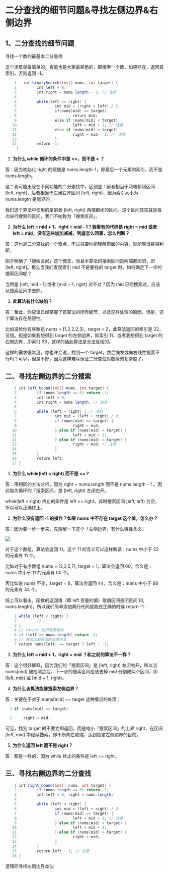 # 二分查找的细节问题&寻找左侧边界&右侧边界

## 1、二分查找的细节问题

寻找一个数的最基本二分查找

这个场景是最简单的，肯能也是大家最熟悉的，即搜索一个数，如果存在，返回其索引，否则返回 -1。

```java
	1	int binarySearch(int[] nums, int target) {
    2         int left = 0; 
    3         int right = nums.length - 1; // 注意
    4 
    5         while(left <= right) {
    6                 int mid = (right + left) / 2;
    7                 if(nums[mid] == target)
    8                         return mid; 
    9                 else if (nums[mid] < target)
   10                         left = mid + 1; // 注意
   11                 else if (nums[mid] > target)
   12                         right = mid - 1; // 注意
   13                 }
   14         return -1;
     }
```

1. **为什么 while 循环的条件中是 <=，而不是 < ？**

答：因为初始化 right 的赋值是 nums.length-1，即最后一个元素的索引，而不是 nums.length。

这二者可能出现在不同功能的二分查找中，区别是：前者相当于两端都闭区间 [left, right]，后者相当于左闭右开区间 [left, right)，因为索引大小为 nums.length 是越界的。

我们这个算法中使用的是前者 [left, right] 两端都闭的区间。这个区间其实就是每次进行搜索的区间，我们不妨称为「搜索区间」。

2. **为什么 left = mid + 1，right = mid - 1？我看有的代码是 right = mid 或者 left = mid，没有这些加加减减，到底怎么回事，怎么判断？** 

答：这也是二分查找的一个难点，不过只要你能理解前面的内容，就能够很容易判断。

刚才明确了「搜索区间」这个概念，而且本算法的搜索区间是两端都闭的，即 [left, right]。那么当我们发现索引 mid 不是要找的 target 时，如何确定下一步的搜索区间呢？

当然是 [left, mid - 1] 或者 [mid + 1, right] 对不对？因为 mid 已经搜索过，应该从搜索区间中去除。

3. **此算法有什么缺陷？**

答：至此，你应该已经掌握了该算法的所有细节，以及这样处理的原因。但是，这个算法存在局限性。

比如说给你有序数组 nums = [1,2,2,2,3]，target = 2，此算法返回的索引是 22，没错。但是如果我想得到 target 的左侧边界，即索引 11，或者我想得到 target 的右侧边界，即索引 33，这样的话此算法是无法处理的。

这样的需求很常见。你也许会说，找到一个 target，然后向左或向右线性搜索不行吗？可以，但是不好，因为这样难以保证二分查找对数级的复杂度了。

## **二、寻找左侧边界的二分搜索**

```java
	1 int left_bound(int[] nums, int target) {
    2         if (nums.length == 0) return -1;
    3         int left = 0;
    4         int right = nums.length; // 注意
    5         
    6         while (left < right) { // 注意
    7                 int mid = (left + right) / 2;
    8                 if (nums[mid] == target) {
    9                         right = mid;
   10                 } else if (nums[mid] < target) {
   11                         left = mid + 1;
   12                 } else if (nums[mid] > target) {
   13                         right = mid; // 注意
   14                 }
   15         }
   16         return left;
   17 }
```

1. **为什么 while(left < right) 而不是 <= ?**

答：用相同的方法分析，因为 right = nums.length 而不是 nums.length - 1 。因此每次循环的「搜索区间」是 [left, right) 左闭右开。

while(left < right) 终止的条件是 left == right，此时搜索区间 [left, left) 为空，所以可以正确终止。

2. **为什么没有返回 -1 的操作？如果 nums 中不存在 target 这个值，怎么办？**

答：因为要一步一步来，先理解一下这个「左侧边界」有什么特殊含义：

![](C:\Users\ZZS\AppData\Roaming\Typora\typora-user-images\image-20191118215532189.png)

对于这个数组，算法会返回 11。这个 11 的含义可以这样解读：nums 中小于 22 的元素有 11 个。

比如对于有序数组 nums = [2,3,5,7], target = 1，算法会返回 00，含义是：nums 中小于 11 的元素有 00 个。

再比如说 nums 不变，target = 8，算法会返回 44，含义是：nums 中小于 88 的元素有 44 个。

综上可以看出，函数的返回值（即 left 变量的值）取值区间是闭区间 [0, nums.length]，所以我们简单添加两行代码就能在正确的时候 return -1：

```java
    1 while (left < right) {
    2         //...
    3 }
    4 // target 比所有数都大
    5 if (left == nums.length) return -1;
    6 // 类似之前算法的处理方式
    7 return nums[left] == target ? left : -1;
```

3. **为什么 left = mid + 1，right = mid ？和之前的算法不一样？**

答：这个很好解释，因为我们的「搜索区间」是 [left, right) 左闭右开，所以当 nums[mid] 被检测之后，下一步的搜索区间应该去掉 mid 分割成两个区间，即 [left, mid) 或 [mid + 1, right)。

4. **为什么该算法能够搜索左侧边界？**

答：关键在于对于 nums[mid] == target 这种情况的处理：

```java
  1 if (nums[mid] == target)

  2     right = mid;
```

可见，找到 target 时不要立即返回，而是缩小「搜索区间」的上界 right，在区间 [left, mid) 中继续搜索，即不断向左收缩，达到锁定左侧边界的目的。

5. **为什么返回 left 而不是 right？**

答：都是一样的，因为 while 终止的条件是 left == right。

## **三、寻找右侧边界的二分查找**

```java
    1 int right_bound(int[] nums, int target) {
    2         if (nums.length == 0) return -1;
    3         int left = 0, right = nums.length;
    4         
    5         while (left < right) {
    6                 int mid = (left + right) / 2;
    7                 if (nums[mid] == target) {
    8                         left = mid + 1; // 注意
    9                 } else if (nums[mid] < target) {
   10                         left = mid + 1;
   11                 } else if (nums[mid] > target) {
   12                         right = mid;
   13                 }
   14         }
   15         return left - 1; // 注意
   16 }
```

道理同寻找左侧边界类似